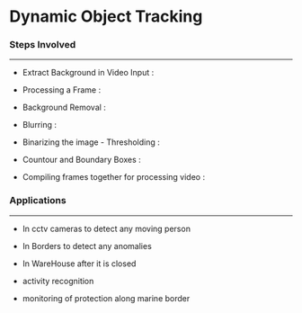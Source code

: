 # Dynamic Object Tracking


### Steps Involved
<hr>

- Extract Background in Video Input :

- Processing a Frame :

- Background Removal :
       
- Blurring :
     
- Binarizing the image - Thresholding : 
        
- Countour and Boundary Boxes :
        
- Compiling frames together for processing video :

### Applications
<hr>
 
- In cctv cameras to detect any moving person

- In Borders to detect any anomalies

- In WareHouse after it is closed

- activity recognition

- monitoring of protection along marine border